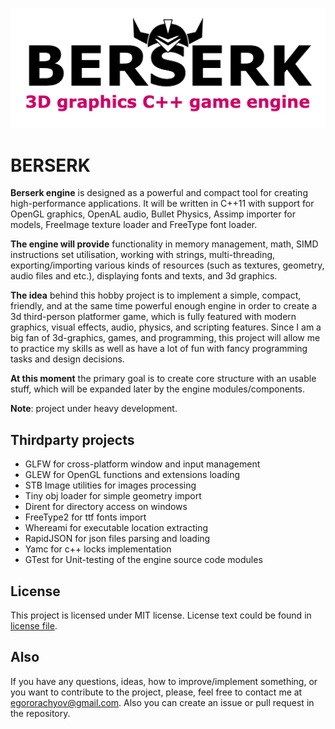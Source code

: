 ![Project logo](https://github.com/EgorOrachyov/Berserk/blob/master/Docs/Images/logo-main.png)

# BERSERK

**Berserk engine** is designed as a powerful and compact tool for creating high-performance applications.
It will be written in C++11 with support for OpenGL graphics, OpenAL audio, Bullet Physics, 
Assimp importer for models, FreeImage texture loader and FreeType font loader.

**The engine will provide** functionality in memory management, math, SIMD instructions set utilisation, 
working with strings, multi-threading, exporting/importing various kinds of resources (such as textures, 
geometry, audio files and etc.), displaying fonts and texts, and 3d graphics.

**The idea** behind this hobby project is to implement a simple, compact, friendly, and at the same 
time powerful enough engine in order to create a 3d third-person platformer game, which is fully 
featured with modern graphics, visual effects, audio, physics, and scripting features. Since I am 
a big fan of 3d-graphics, games, and programming, this project will allow me to practice my skills 
as well as have a lot of fun with fancy programming tasks and design decisions. 

**At this moment** the primary goal is to create core structure with an usable stuff,
which will be expanded later by the engine modules/components. 

**Note**: project under heavy development. 

## Thirdparty projects

* GLFW for cross-platform window and input management
* GLEW for OpenGL functions and extensions loading
* STB Image utilities for images processing
* Tiny obj loader for simple geometry import
* Dirent for directory access on windows
* FreeType2 for ttf fonts import
* Whereami for executable location extracting
* RapidJSON for json files parsing and loading
* Yamc for c++ locks implementation
* GTest for Unit-testing of the engine source code modules

## License

This project is licensed under MIT license. License text could be found in 
[license file](https://github.com/EgorOrachyov/Berserk/blob/master/LICENSE.md).

## Also

If you have any questions, ideas, how to improve/implement something, or you want to 
contribute to the project, please, feel free to contact me at egororachyov@gmail.com.
Also you can create an issue or pull request in the repository.